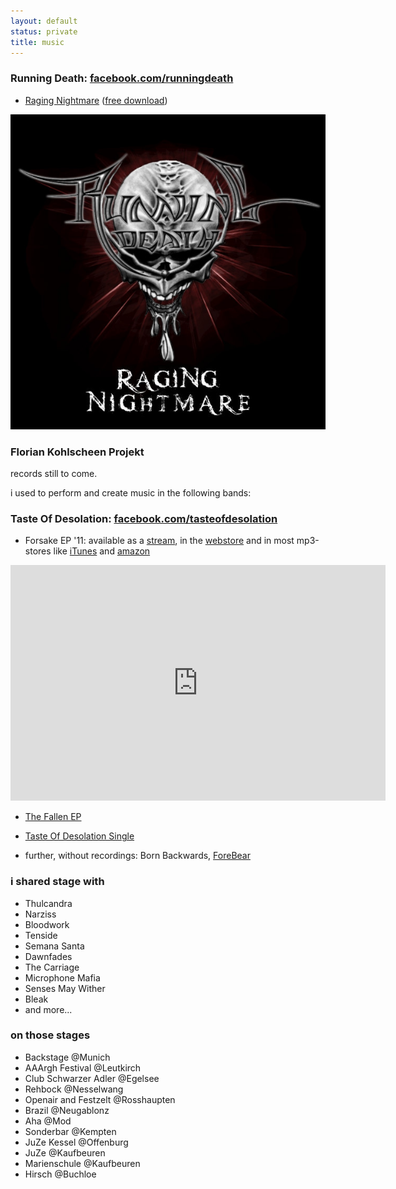 ```yaml
---
layout: default
status: private
title: music
---
```


### Running Death: [facebook.com/runningdeath](http://facebook.com/runningdeath)
* [Raging Nightmare](http://www.lastfm.de/music/Running+Death/Raging+Nightmare) ([free download](http://r.juliangruber.com/rud/running_death-raging_nightmare.zip))

[![raging nightmare](/images/running-death/cover-raging-nightmare.jpg)](/images-full/running-death/cover-raging-nightmare.jpg)

### Florian Kohlscheen Projekt
records still to come.

i used to perform and create music in the following bands:

### Taste Of Desolation: [facebook.com/tasteofdesolation](http://facebook.com/tasteofdesolation)

* Forsake EP '11: available as a [stream](http://www.youtube.com/watch?v=DL1K02oM9WA), in the [webstore](http://tasteofdesolation.bigcartel.com/) and in most mp3-stores like [iTunes](http://itunes.apple.com/de/album/forsake/id418629220) and [amazon](http://www.amazon.de/gp/product/B004MCKISQ/ref=dm_sp_adp?ie=UTF8&qid=1309099603&sr=8-1)

<iframe width="600" height="377" src="http://www.youtube.com/embed/DL1K02oM9WA?hd=1" frameborder="0" allowfullscreen></iframe>

* [The Fallen EP](http://www.lastfm.de/music/Taste+of+Desolation/Demo+II)
* [Taste Of Desolation Single](http://www.lastfm.de/music/Taste+of+Desolation/Demo)

* further, without recordings: Born Backwards, [ForeBear](http://myspace.com/forebear)

<div class="clearfix">
<div id="sharedwith">

<h3>i shared stage with</h3>
<ul>
<li>Thulcandra</li>
<li>Narziss</li>
<li>Bloodwork</li>
<li>Tenside</li>
<li>Semana Santa</li>
<li>Dawnfades</li>
<li>The Carriage</li>
<li>Microphone Mafia</li>
<li>Senses May Wither</li>
<li>Bleak</li>
<li>and more...</li>
</ul>
</div>
<div id="onstages">

<h3>on those stages</h3>
<ul>
<li>Backstage @Munich</li>
<li>AAArgh Festival @Leutkirch</li>
<li>Club Schwarzer Adler @Egelsee</li>
<li>Rehbock @Nesselwang</li>
<li>Openair and Festzelt @Rosshaupten</li>
<li>Brazil @Neugablonz</li>
<li>Aha @Mod</li>
<li>Sonderbar @Kempten</li>
<li>JuZe Kessel @Offenburg</li>
<li>JuZe @Kaufbeuren</li>
<li>Marienschule @Kaufbeuren</li>
<li>Hirsch @Buchloe</li>
</ul>
</div>
</div>